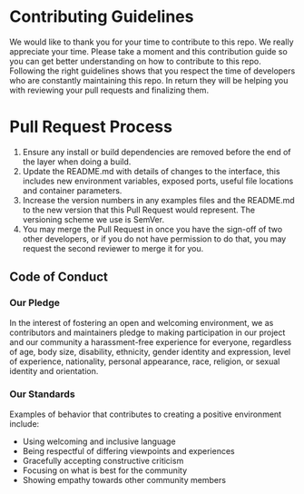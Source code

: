 # Contributing Guidelines
We would like to thank you for your time to contribute to this repo. We really appreciate your time. 
Please take a moment and this contribution guide so you can get better understanding on how to contribute to this repo. Following the right guidelines shows that you respect the time of developers who are constantly maintaining this repo. In return they will be helping you with reviewing your pull requests and finalizing them. 

# Pull Request Process
1) Ensure any install or build dependencies are removed before the end of the layer when doing a build.
2) Update the README.md with details of changes to the interface, this includes new environment variables, exposed ports, useful file locations and container parameters.
3) Increase the version numbers in any examples files and the README.md to the new version that this Pull Request would represent. The versioning scheme we use is SemVer.
4) You may merge the Pull Request in once you have the sign-off of two other developers, or if you do not have permission to do that, you may request the second reviewer to merge it for you.

## Code of Conduct
### Our Pledge
In the interest of fostering an open and welcoming environment, we as contributors and maintainers pledge to making participation in our project and our community a harassment-free experience for everyone, regardless of age, body size, disability, ethnicity, gender identity and expression, level of experience, nationality, personal appearance, race, religion, or sexual identity and orientation.

### Our Standards

Examples of behavior that contributes to creating a positive environment include:

* Using welcoming and inclusive language
* Being respectful of differing viewpoints and experiences
* Gracefully accepting constructive criticism
* Focusing on what is best for the community
* Showing empathy towards other community members
